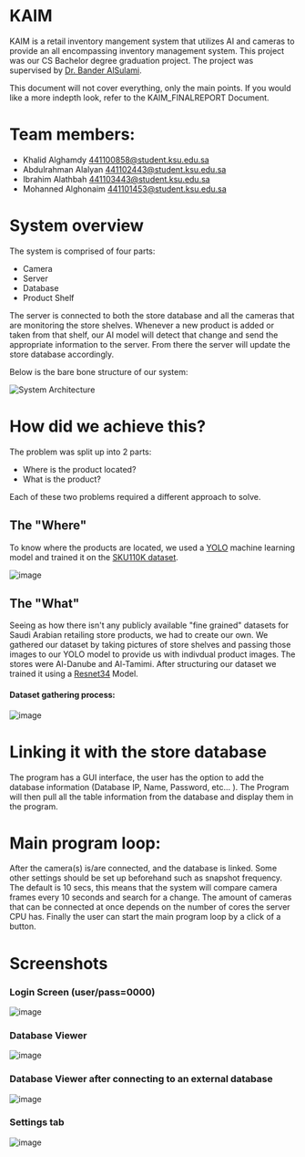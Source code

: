 # KAIM
KAIM is a retail inventory mangement system that utilizes AI and cameras to provide an all encompassing inventory management system. This project was our CS Bachelor degree graduation project. The project was supervised by [Dr. Bander AlSulami](https://sa.linkedin.com/in/bander-alsulami-ph-d-6011a8a).

This document will not cover everything, only the main points. If you would like a more indepth look, refer to the KAIM_FINALREPORT Document.

# Team members: 
  - Khalid Alghamdy 441100858@student.ksu.edu.sa
  - Abdulrahman Alalyan 441102443@student.ksu.edu.sa
  - Ibrahim Alathbah 441103443@student.ksu.edu.sa
  - Mohanned Alghonaim 441101453@student.ksu.edu.sa



# System overview
The system is comprised of four parts: 
  - Camera
  - Server
  - Database
  - Product Shelf

The server is connected to both the store database and all the cameras that are monitoring the store shelves. Whenever a new product is added or taken from that shelf, our AI model will detect that change and send the appropriate information to the server. From there the server will update the store database accordingly.

Below is the bare bone structure of our system: 

![System Architecture](https://github.com/Kalal0/Retail-Smart-Inventory-Management-based-on-Real-time-Analytics/assets/109832303/34991126-093d-4dfb-ada0-0eeaea5a197e)

# How did we achieve this?
The problem was split up into 2 parts:
  - Where is the product located?
  - What is the product?

Each of these two problems required a different approach to solve. 

## The "Where"
  To know where the products are located, we used a [YOLO](https://github.com/ultralytics/ultralytics) machine learning model and trained it on the [SKU110K dataset](https://github.com/eg4000/SKU110K_CVPR19).

  ![image](https://github.com/Kalal0/Retail-Smart-Inventory-Management-based-on-Real-time-Analytics/assets/109832303/10e7a644-c1f9-4bbf-a8fc-2d2f2b1aba5e)


## The "What"
  Seeing as how there isn't any publicly available "fine grained" datasets for Saudi Arabian retailing store products, we had to create our own. We gathered our dataset by taking pictures of store shelves and passing those images to our YOLO model to provide us with indivdual product images. The stores were Al-Danube and Al-Tamimi. After structuring our dataset we trained it using a [Resnet34](https://www.kaggle.com/datasets/pytorch/resnet34) Model.

#### Dataset gathering process: 
![image](https://github.com/Kalal0/Retail-Smart-Inventory-Management-based-on-Real-time-Analytics/assets/109832303/5ec1c740-c37b-4466-a380-7a4e5e07c117)



# Linking it with the store database
  The program has a GUI interface, the user has the option to add the database information (Database IP, Name, Password, etc... ). The Program will then pull all the table information from the database and display them in the program.

# Main program loop:
  After the camera(s) is/are connected, and the database is linked. Some other settings should be set up beforehand such as snapshot frequency. The default is 10 secs, this means that the system will compare camera frames every 10 seconds and search for a change. The amount of cameras that can be connected at once depends on the number of cores the server CPU has. Finally the user can start the main program loop by a click of a button.


# Screenshots

### Login Screen (user/pass=0000)
![image](https://github.com/Kalal0/Retail-Smart-Inventory-Management-based-on-Real-time-Analytics/assets/109832303/535a048f-7dcb-45e5-9ea5-dc8815a11e58)


### Database Viewer
![image](https://github.com/Kalal0/Retail-Smart-Inventory-Management-based-on-Real-time-Analytics/assets/109832303/7fb78c73-95d0-4b75-848e-4995ce39c4ac)


### Database Viewer after connecting to an external database
![image](https://github.com/Kalal0/Retail-Smart-Inventory-Management-based-on-Real-time-Analytics/assets/109832303/df6e5bd6-68ea-47da-9ac3-d0e9b61d0f7a)


### Settings tab
![image](https://github.com/Kalal0/Retail-Smart-Inventory-Management-based-on-Real-time-Analytics/assets/109832303/2c7fa8e8-3c7e-43d8-8a8e-cfa3be778ba1)


